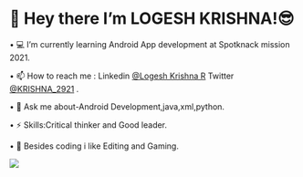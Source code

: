 # 👋 Hey there I’m LOGESH KRISHNA!😎

• 💻 I’m currently learning Android App development at Spotknack mission 2021.

• 📫 How to reach me : Linkedin [@Logesh Krishna R](https://www.linkedin.com/in/logesh-krishna-r-0491b621b) Twitter [@KRISHNA_2921](https://twitter.com/KRISHNA_2921?t=Cy_ujyRxhIFJy9_q0RoluQ&s=09) .

• 💬 Ask me about-Android Development,java,xml,python.

• ⚡ Skills:Critical thinker and Good leader.

• 💢 Besides coding i like Editing and Gaming.


<img src="https://github-readme-stats.vercel.app/api?username=LOGESHKRISHNA-R&&show_icons=true&title_color=ffffff&icon_color=bb2acf&text_color=daf7dc&bg_color=2a3889 ">

